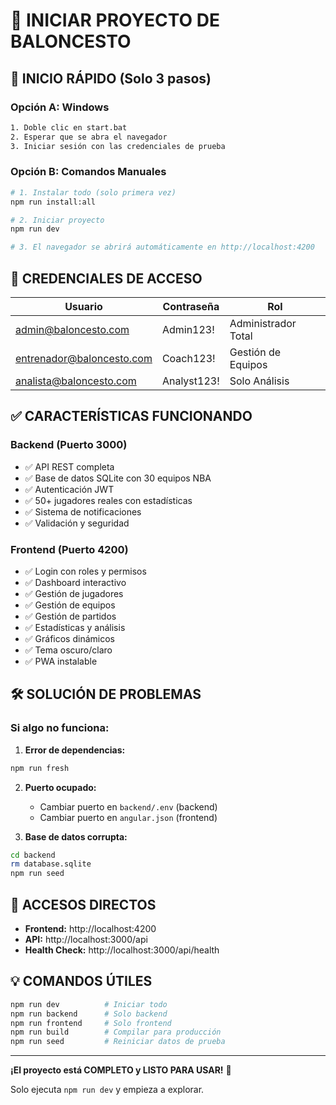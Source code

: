 # 🏀 INICIAR PROYECTO DE BALONCESTO

## 🚀 INICIO RÁPIDO (Solo 3 pasos)

### Opción A: Windows
```bash
1. Doble clic en start.bat
2. Esperar que se abra el navegador
3. Iniciar sesión con las credenciales de prueba
```

### Opción B: Comandos Manuales
```bash
# 1. Instalar todo (solo primera vez)
npm run install:all

# 2. Iniciar proyecto
npm run dev

# 3. El navegador se abrirá automáticamente en http://localhost:4200
```

## 🔑 CREDENCIALES DE ACCESO

| Usuario | Contraseña | Rol |
|---------|------------|-----|
| admin@baloncesto.com | Admin123! | Administrador Total |
| entrenador@baloncesto.com | Coach123! | Gestión de Equipos |
| analista@baloncesto.com | Analyst123! | Solo Análisis |

## ✅ CARACTERÍSTICAS FUNCIONANDO

### Backend (Puerto 3000)
- ✅ API REST completa
- ✅ Base de datos SQLite con 30 equipos NBA
- ✅ Autenticación JWT
- ✅ 50+ jugadores reales con estadísticas
- ✅ Sistema de notificaciones
- ✅ Validación y seguridad

### Frontend (Puerto 4200)
- ✅ Login con roles y permisos
- ✅ Dashboard interactivo
- ✅ Gestión de jugadores
- ✅ Gestión de equipos
- ✅ Gestión de partidos
- ✅ Estadísticas y análisis
- ✅ Gráficos dinámicos
- ✅ Tema oscuro/claro
- ✅ PWA instalable

## 🛠️ SOLUCIÓN DE PROBLEMAS

### Si algo no funciona:

1. **Error de dependencias:**
```bash
npm run fresh
```

2. **Puerto ocupado:**
   - Cambiar puerto en `backend/.env` (backend)
   - Cambiar puerto en `angular.json` (frontend)

3. **Base de datos corrupta:**
```bash
cd backend
rm database.sqlite
npm run seed
```

## 📱 ACCESOS DIRECTOS

- **Frontend:** http://localhost:4200
- **API:** http://localhost:3000/api
- **Health Check:** http://localhost:3000/api/health

## 💡 COMANDOS ÚTILES

```bash
npm run dev          # Iniciar todo
npm run backend      # Solo backend
npm run frontend     # Solo frontend
npm run build        # Compilar para producción
npm run seed         # Reiniciar datos de prueba
```

---

**¡El proyecto está COMPLETO y LISTO PARA USAR!** 🎉

Solo ejecuta `npm run dev` y empieza a explorar.
